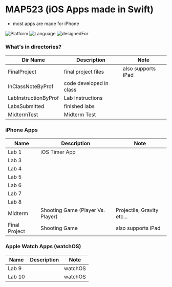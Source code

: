 # MAP523 (iOS Apps made in Swift)
* most apps are made for iPhone

![Platform](https://img.shields.io/badge/Platform-iOS-silver.svg)
![Language](https://img.shields.io/badge/language-Swift%204.2%20and%20%2B-orange.svg)
![designedFor](https://img.shields.io/badge/designedFor-iPhone%2C%20AppleWatch-green.svg)

### What's in directories?
|Dir Name|Description|Note|
|----|----|----|
FinalProject|final project files|also supports iPad|
|InClassNoteByProf|code developed in class||
LabInstructionByProf|Lab Instructions|
|LabsSubmitted|finished labs||
MidtermTest|Midterm Test||

### iPhone Apps
|Name|Description|Note|
|----|----|----|
Lab 1|iOS Timer App||
|Lab 3|||
Lab 4||
|Lab 5|||
Lab 6||
|Lab 7|||
Lab 8||
|Midterm|Shooting Game (Player Vs. Player)|Projectile, Gravity etc...|
Final Project|Shooting Game|also supports iPad|

### Apple Watch Apps (watchOS)
|Name|Description|Note|
|----|----|----|
Lab 9||watchOS|
|Lab 10||watchOS|
